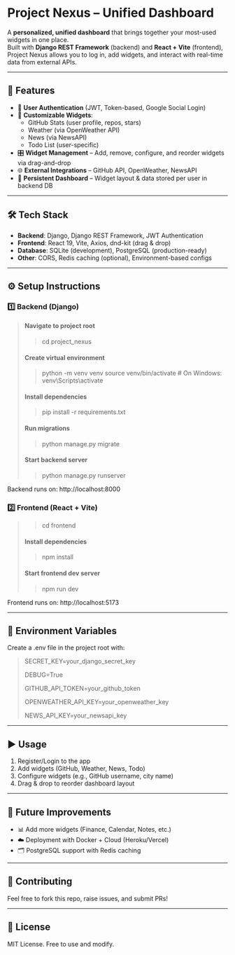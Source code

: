 # Project Nexus – Unified Dashboard

A **personalized, unified dashboard** that brings together your most-used widgets in one place.  
Built with **Django REST Framework** (backend) and **React + Vite** (frontend), Project Nexus allows you to log in, add widgets, and interact with real-time data from external APIs.

---

## 🚀 Features

- 🔑 **User Authentication** (JWT, Token-based, Google Social Login)
- 🧩 **Customizable Widgets**:
  - GitHub Stats (user profile, repos, stars)
  - Weather (via OpenWeather API)
  - News (via NewsAPI)
  - Todo List (user-specific)
- 🎛️ **Widget Management** – Add, remove, configure, and reorder widgets via drag-and-drop
- 🌐 **External Integrations** – GitHub API, OpenWeather, NewsAPI
- 💾 **Persistent Dashboard** – Widget layout & data stored per user in backend DB

---

## 🛠️ Tech Stack

- **Backend**: Django, Django REST Framework, JWT Authentication
- **Frontend**: React 19, Vite, Axios, dnd-kit (drag & drop)
- **Database**: SQLite (development), PostgreSQL (production-ready)
- **Other**: CORS, Redis caching (optional), Environment-based configs

---

## ⚙️ Setup Instructions

### 1️⃣ Backend (Django)

> #### Navigate to project root
> 
>> cd project_nexus
> 
> #### Create virtual environment
> 
>> python -m venv venv
>> source venv/bin/activate # On Windows: venv\Scripts\activate
> 
> #### Install dependencies
>
>>pip install -r requirements.txt
>
> #### Run migrations
>
>> python manage.py migrate
>
> #### Start backend server
>
>> python manage.py runserver

Backend runs on: http://localhost:8000

### 2️⃣ Frontend (React + Vite)

> > cd frontend
>
> #### Install dependencies
> 
>> npm install
>
> #### Start frontend dev server
>
>>npm run dev
>
Frontend runs on: http://localhost:5173

---

## 🔑 Environment Variables

Create a .env file in the project root with:

> SECRET_KEY=your_django_secret_key
>
> DEBUG=True
>
> GITHUB_API_TOKEN=your_github_token
>
> OPENWEATHER_API_KEY=your_openweather_key
>
> NEWS_API_KEY=your_newsapi_key

---

## ▶️ Usage
      
1. Register/Login to the app
2. Add widgets (GitHub, Weather, News, Todo)
3. Configure widgets (e.g., GitHub username, city name)
4. Drag & drop to reorder dashboard layout

---

## 📌 Future Improvements

- 📊 Add more widgets (Finance, Calendar, Notes, etc.)
- ☁️ Deployment with Docker + Cloud (Heroku/Vercel)
- 🗂️ PostgreSQL support with Redis caching

---

## 🤝 Contributing

Feel free to fork this repo, raise issues, and submit PRs!

---

## 📜 License
MIT License. Free to use and modify.
